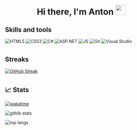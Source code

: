 <h1 align="center">Hi there, I'm Anton</a>
<img src="https://github.com/blackcater/blackcater/raw/main/images/Hi.gif" height="32"/></h1>

## Skills and tools
![HTML5](https://img.shields.io/badge/html5-%23E34F26.svg?style=for-the-badge&logo=html5&logoColor=black)
![CSS3](https://img.shields.io/badge/css3-%231572B6.svg?style=for-the-badge&logo=css3&logoColor=white)
![C#](https://img.shields.io/badge/c%23-%239b4e97.svg?style=for-the-badge&logo=csharp&logoColor=white)
![ASP.NET](https://img.shields.io/badge/asp.net_core-%2300599C.svg?style=for-the-badge&logo=.net&logoColor=white)
![JS](https://img.shields.io/badge/JavaScript-%23f7e018.svg?style=for-the-badge&logo=javascript&logoColor=black)
![Git](https://img.shields.io/badge/git-%23F05033.svg?style=for-the-badge&logo=git&logoColor=black)
![Visual Studio](https://img.shields.io/badge/Visual%20Studio-9b4e97.svg?style=for-the-badge&logo=visual-studio&logoColor=white)
<h1></h1>

## Streaks

[![GitHub Streak](http://github-readme-streak-stats.herokuapp.com?user=konarparti&theme=dark&hide_border=true&date_format=j%2Fn%5B%2FY%5D)](https://git.io/streak-stats)

<h1></h1>

## 📈 Stats
[![wakatime](https://wakatime.com/badge/user/809d9986-ac81-4605-b80b-af1912d5fc1e.svg)](https://wakatime.com/@809d9986-ac81-4605-b80b-af1912d5fc1e)

![githib stats](https://github-readme-stats.vercel.app/api?username=konarparti&hide_border=true&count_private=true&include_all_commits=true&layout=compact&show_icons=true&theme=cobalt&icon_color=5194f0&bg_color=0d1117&locale=en)

![top langs](https://github-readme-stats.vercel.app/api/top-langs/?username=konarparti&langs_count=7&hide=css,scss&layout=compact&hide_border=true&theme=dark&icon_color=5194f0&bg_color=0d1117)
  
